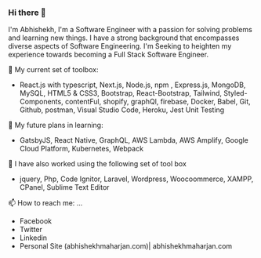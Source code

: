### Hi there 👋
I'm Abhishekh,
I'm a Software Engineer with a passion for solving problems and learning new things. I have a strong background that encompasses diverse aspects of Software Engineering. I'm Seeking to heighten my experience towards becoming a Full Stack Software Engineer.

🌱 My current set of toolbox:
-  React.js with typescript, Next.js, Node.js, npm , Express.js, MongoDB, MySQL, HTML5 & CSS3, Bootstrap, React-Bootstrap, Tailwind, Styled-Components, contentFul, shopify, graphQl, firebase, Docker, Babel, Git, Github, postman, Visual Studio Code, Heroku, Jest Unit Testing

🌱 My future plans in learning:
- GatsbyJS, React Native, GraphQL, AWS Lambda, AWS Amplify, Google Cloud Platform, Kubernetes, Webpack

🌱 I have also worked using the following set of tool box
- jquery, Php, Code Ignitor, Laravel, Wordpress, Woocoommerce, XAMPP, CPanel, Sublime Text Editor

📫 How to reach me: ...
- Facebook
- Twitter
- Linkedin
- Personal Site (abhishekhmaharjan.com)| abhishekhmaharjan.com
 
